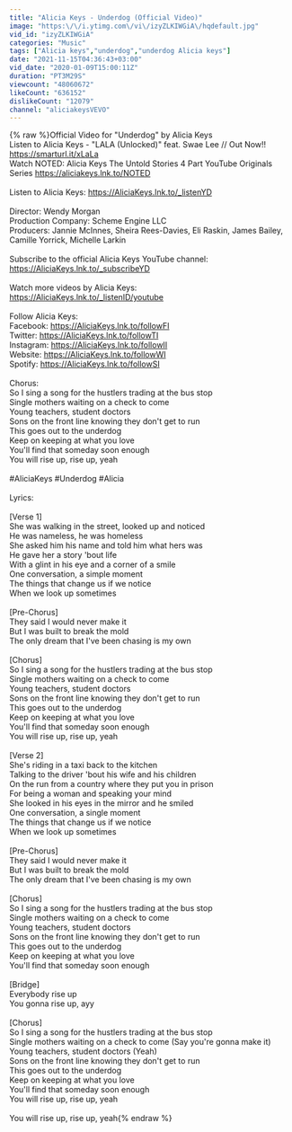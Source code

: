 ```yaml
---
title: "Alicia Keys - Underdog (Official Video)"
image: "https:\/\/i.ytimg.com\/vi\/izyZLKIWGiA\/hqdefault.jpg"
vid_id: "izyZLKIWGiA"
categories: "Music"
tags: ["Alicia keys","underdog","underdog Alicia keys"]
date: "2021-11-15T04:36:43+03:00"
vid_date: "2020-01-09T15:00:11Z"
duration: "PT3M29S"
viewcount: "48060672"
likeCount: "636152"
dislikeCount: "12079"
channel: "aliciakeysVEVO"
---
```

{% raw %}Official Video for &quot;Underdog&quot; by Alicia Keys<br />Listen to Alicia Keys - &quot;LALA (Unlocked)&quot; feat. Swae Lee // Out Now!! <a rel="nofollow" target="blank" href="https://smarturl.it/xLaLa">https://smarturl.it/xLaLa</a><br />Watch NOTED: Alicia Keys The Untold Stories 4 Part YouTube Originals Series <a rel="nofollow" target="blank" href="https://aliciakeys.lnk.to/NOTED">https://aliciakeys.lnk.to/NOTED</a><br /><br />Listen to Alicia Keys: <a rel="nofollow" target="blank" href="https://AliciaKeys.lnk.to/_listenYD">https://AliciaKeys.lnk.to/_listenYD</a><br /><br />Director: Wendy Morgan <br />Production Company: Scheme Engine LLC <br />Producers: Jannie McInnes, Sheira Rees-Davies, Eli Raskin, James Bailey, Camille Yorrick, Michelle Larkin <br /><br />Subscribe to the official Alicia Keys YouTube channel: <a rel="nofollow" target="blank" href="https://AliciaKeys.lnk.to/_subscribeYD">https://AliciaKeys.lnk.to/_subscribeYD</a><br /> <br />Watch more videos by Alicia Keys: <a rel="nofollow" target="blank" href="https://AliciaKeys.lnk.to/_listenID/youtube">https://AliciaKeys.lnk.to/_listenID/youtube</a><br /> <br />Follow Alicia Keys:<br />Facebook: <a rel="nofollow" target="blank" href="https://AliciaKeys.lnk.to/followFI">https://AliciaKeys.lnk.to/followFI</a><br />Twitter: <a rel="nofollow" target="blank" href="https://AliciaKeys.lnk.to/followTI">https://AliciaKeys.lnk.to/followTI</a><br />Instagram: <a rel="nofollow" target="blank" href="https://AliciaKeys.lnk.to/followII">https://AliciaKeys.lnk.to/followII</a><br />Website: <a rel="nofollow" target="blank" href="https://AliciaKeys.lnk.to/followWI">https://AliciaKeys.lnk.to/followWI</a><br />Spotify: <a rel="nofollow" target="blank" href="https://AliciaKeys.lnk.to/followSI">https://AliciaKeys.lnk.to/followSI</a><br /> <br />Chorus:<br />So I sing a song for the hustlers trading at the bus stop<br />Single mothers waiting on a check to come<br />Young teachers, student doctors<br />Sons on the front line knowing they don't get to run<br />This goes out to the underdog<br />Keep on keeping at what you love<br />You'll find that someday soon enough<br />You will rise up, rise up, yeah<br /><br />#AliciaKeys #Underdog #Alicia<br /><br />Lyrics: <br /><br />[Verse 1]<br />She was walking in the street, looked up and noticed<br />He was nameless, he was homeless<br />She asked him his name and told him what hers was<br />He gave her a story 'bout life<br />With a glint in his eye and a corner of a smile<br />One conversation, a simple moment<br />The things that change us if we notice<br />When we look up sometimes<br /><br />[Pre-Chorus]<br />They said I would never make it<br />But I was built to break the mold<br />The only dream that I've been chasing is my own<br /><br />[Chorus]<br />So I sing a song for the hustlers trading at the bus stop<br />Single mothers waiting on a check to come<br />Young teachers, student doctors<br />Sons on the front line knowing they don't get to run<br />This goes out to the underdog<br />Keep on keeping at what you love<br />You'll find that someday soon enough<br />You will rise up, rise up, yeah<br /><br />[Verse 2]<br />She's riding in a taxi back to the kitchen<br />Talking to the driver 'bout his wife and his children<br />On the run from a country where they put you in prison<br />For being a woman and speaking your mind<br />She looked in his eyes in the mirror and he smiled<br />One conversation, a single moment<br />The things that change us if we notice<br />When we look up sometimes<br /><br />[Pre-Chorus]<br />They said I would never make it<br />But I was built to break the mold<br />The only dream that I've been chasing is my own<br /><br />[Chorus]<br />So I sing a song for the hustlers trading at the bus stop<br />Single mothers waiting on a check to come<br />Young teachers, student doctors<br />Sons on the front line knowing they don't get to run<br />This goes out to the underdog<br />Keep on keeping at what you love<br />You'll find that someday soon enough<br /><br />[Bridge]<br />Everybody rise up<br />You gonna rise up, ayy<br /><br />[Chorus]<br />So I sing a song for the hustlers trading at the bus stop<br />Single mothers waiting on a check to come (Say you're gonna make it)<br />Young teachers, student doctors (Yeah)<br />Sons on the front line knowing they don't get to run<br />This goes out to the underdog<br />Keep on keeping at what you love<br />You'll find that someday soon enough<br />You will rise up, rise up, yeah<br /><br />You will rise up, rise up, yeah{% endraw %}

